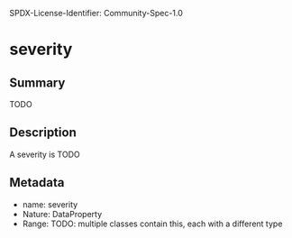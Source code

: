 SPDX-License-Identifier: Community-Spec-1.0

# severity

## Summary

TODO

## Description

A severity is TODO

## Metadata

- name: severity
- Nature: DataProperty
- Range: TODO: multiple classes contain this, each with a different type

